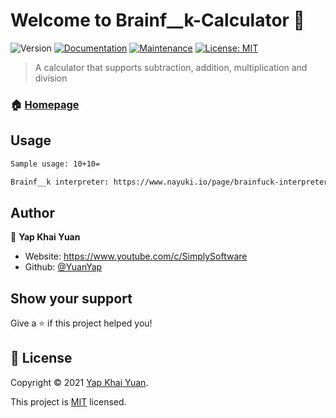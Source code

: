 # Welcome to Brainf__k-Calculator 👋
![Version](https://img.shields.io/badge/version-1.0.0-blue.svg?cacheSeconds=2592000)
[![Documentation](https://img.shields.io/badge/documentation-yes-brightgreen.svg)](https://github.com/YuanYap/Node.js-Chat-App/blob/main/README.md)
[![Maintenance](https://img.shields.io/badge/Maintained%3F-yes-green.svg)](https://github.com/kefranabg/readme-md-generator/graphs/commit-activity)
[![License: MIT](https://img.shields.io/github/license/YuanYap/Node.js-Chat-App)](https://github.com/YuanYap/Node.js-Chat-App)

> A calculator that supports subtraction, addition, multiplication and division

### 🏠 [Homepage](https://github.com/YuanYap/Brainf__k-Calculator)




## Usage

```sh
Sample usage: 10+10=
```

```sh
Brainf__k interpreter: https://www.nayuki.io/page/brainfuck-interpreter-javascript
```


## Author

👤 **Yap Khai Yuan**

* Website: https://www.youtube.com/c/SimplySoftware
* Github: [@YuanYap](https://github.com/YuanYap)

## Show your support

Give a ⭐️ if this project helped you!


## 📝 License

Copyright © 2021 [Yap Khai Yuan](https://github.com/YuanYap).

This project is [MIT](https://github.com/YuanYap/Brainf__k-Calculator) licensed.


